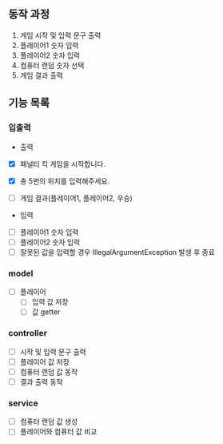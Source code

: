 ##  동작 과정
1. 게임 시작 및 입력 문구 출력
2. 플레이어1 숫자 입력
3. 플레이어2 숫자 입력
4. 컴퓨터 랜덤 숫자 선택
5. 게임 결과 출력 


## 기능 목록
### 입출력
- 출력
- [x] 패널티 킥 게임을 시작합니다.
- [x] 총 5번의 위치를 입력해주세요.
- [ ] 게임 결과(플레이어1, 플레이어2, 우승)  


- 입력
- [ ] 플레이어1 숫자 입력
- [ ] 플레이어2 숫자 입력
- [ ] 잘못된 값을 입력할 경우 IllegalArgumentException 발생 후 종료

### model
- [ ] 플레이어
  - [ ] 입력 값 저장
  - [ ] 값 getter

### controller
- [ ] 시작 및 입력 문구 출력
- [ ] 플레이어 값 저장
- [ ] 컴퓨터 랜덤 값 동작
- [ ] 결과 출력 동작

### service 
- [ ] 컴퓨터 랜덤 값 생성
- [ ] 플레이어와 컴퓨터 값 비교 